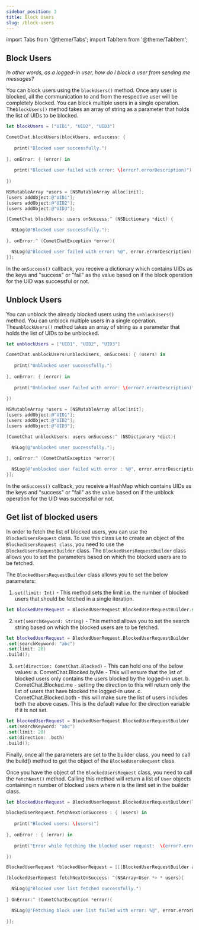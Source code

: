 ```yaml
---
sidebar_position: 3
title: Block Users
slug: /block-users
---
```

import Tabs from '@theme/Tabs';
import TabItem from '@theme/TabItem';

## Block Users

*In other words, as a logged-in user, how do I block a user from sending me messages?*

You can block users using the `blockUsers()` method.  Once any user is blocked, all the communication to and from the respective user will be completely blocked. You can block multiple users in a single operation. The`blockUsers()` method takes an array of string as a parameter that holds the list of UIDs to be blocked.


<Tabs>
<TabItem value="Swift" label="Swift">

```swift
let blockUsers = ["UID1", "UID2", "UID3"]

CometChat.blockUsers(blockUsers, onSuccess: {
                
   print("Blocked user successfully.")
                
}, onError: { (error) in
                
   print("Blocked user failed with error: \(error?.errorDescription)")
                
})
```
</TabItem>
<TabItem value="Objective C" label="Objective C">

```objectivec
NSMutableArray *users = [NSMutableArray alloc]init];
[users addObject:@"UID1"];
[users addObject:@"UID2"];
[users addObject:@"UID3"];

[CometChat blockUsers: users onSuccess:^ (NSDictionary *dict) {

  NSLog(@"Blocked user successfully.");
  
}, onError:^ (CometChatException *error){

  NSLog(@"Blocked user failed with error: %@", error.errorDescription);
}];
```
</TabItem>
</Tabs>



In the `onSuccess()` callback, you receive a dictionary which contains UIDs as the keys and "success" or "fail" as the value based on if the block operation for the UID was successful or not.

## Unblock Users

You can unblock the already blocked users using the `unblockUsers()` method. You can unblock multiple users in a single operation. The`unblockUsers()` method takes an array of string as a parameter that holds the list of UIDs to be unblocked.

<Tabs>
<TabItem value="Swift" label="Swift">

```swift
let unblockUsers = ["UID1", "UID2", "UID3"]

CometChat.unblockUsers(unblockUsers, onSuccess: { (users) in
                
   print("Unblocked user successfully.")
                
}, onError: { (error) in
                
   print("Unblocked user failed with error: \(error?.errorDescription)")
                
})
```
</TabItem>
<TabItem value="Objective C" label="Objective C">

```objectivec
NSMutableArray *users = [NSMutableArray alloc]init];
[users addObject:@"UID1"];
[users addObject:@"UID2"];
[users addObject:@"UID3"];

[CometChat unblockUsers: users onSuccess:^ (NSDictionary *dict){

  NSLog(@"unblocked user successfully.");
  
}, onError:^ (CometChatException *error){

  NSLog(@"unblocked user failed with error : %@", error.errorDescription);
}];
```
</TabItem>
</Tabs>


In the `onSuccess()` callback, you receive a HashMap which contains UIDs as the keys and "success" or "fail" as the value based on if the unblock operation for the UID was successful or not.

## Get list of blocked users

In order to fetch the list of blocked users, you can use the `BlockedUsersRequest` class. To use this class i.e to create an object of the `BlockedUsersRequest class`, you need to use the `BlockedUsersRequestBuilder` class. The `BlockedUsersRequestBuilder` class allows you to set the parameters based on which the blocked users are to be fetched.

The `BlockedUsersRequestBuilder` class allows you to set the below parameters:

1. `set(limit: Int)` - This method sets the limit i.e. the number of blocked users that should be fetched in a single iteration.

<Tabs>
<TabItem value="Swift" label="Swift">

```swift
let blockedUserRequest = BlockedUserRequest.BlockedUserRequestBuilder.set(limit: 20).build();
```
</TabItem>
</Tabs>



2. `set(searchKeyword: String)` - This method allows you to set the search string based on which the blocked users are to be fetched.


<Tabs>
<TabItem value="Swift" label="Swift">

```swift
let blockedUserRequest = BlockedUserRequest.BlockedUserRequestBuilder
.set(searchKeyword: "abc")
.set(limit: 20)
.build();
```
</TabItem>
</Tabs>



3. `set(direction: CometChat.Blocked)` - This can hold one of the below values:
a. CometChat.Blocked.byMe - This will ensure that the list of blocked users only contains the users blocked by the logged-in user.
b. CometChat.Blocked.me - setting the direction to this will return only the list of users that have blocked the logged-in user.
c. CometChat.Blocked.both - this will make sure the list of users includes both the above cases. This is the default value for the direction variable if it is not set.

<Tabs>
<TabItem value="Swift" label="Swift">

```swift
let blockedUserRequest = BlockedUserRequest.BlockedUserRequestBuilder
.set(searchKeyword: "abc")
.set(limit: 20)
.set(direction: .both)
.build();
```
</TabItem>
</Tabs>



Finally, once all the parameters are set to the builder class, you need to call the build() method to get the object of the `BlockedUsersRequest` class.

Once you have the object of the `BlockedUsersRequest` class, you need to call the `fetchNext()` method. Calling this method will return a list of `User` objects containing n number of blocked users where n is the limit set in the builder class.

<Tabs>
<TabItem value="Swift" label="Swift">

```swift
let blockedUserRequest = BlockedUserRequest.BlockedUserRequestBuilder(limit: 20).build();

blockedUserRequest.fetchNext(onSuccess : { (users) in
            
   print("Blocked users: \(users)")
            
}, onError : { (error) in
            
   print("Error while fetching the blocked user request:  \(error?.errorDescription)")

})
```
</TabItem>
<TabItem value="Objective C" label="Objective C">

```objectivec
BlockedUserRequest *blockedUserRequest = [[[BlockedUserRequestBuilder alloc]initWithLimit:2] build];

[blockedUserRequest fetchNextOnSuccess: ^(NSArray<User *> * users){

  NSLog(@"Blocked user list fetched successfully.")
  
} OnError:^ (CometChatException *error){

  NSLog(@"Fetching block user list failed with error: %@", error.errorDescription);
  
}];
```
</TabItem>
</Tabs>


